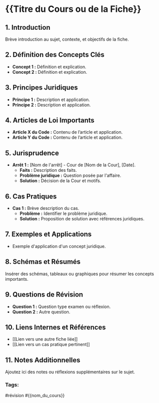 
# {{Titre du Cours ou de la Fiche}}

## 1. Introduction
Brève introduction au sujet, contexte, et objectifs de la fiche.

## 2. Définition des Concepts Clés
- **Concept 1 :** Définition et explication.
- **Concept 2 :** Définition et explication.

## 3. Principes Juridiques
- **Principe 1 :** Description et application.
- **Principe 2 :** Description et application.

## 4. Articles de Loi Importants
- **Article X du Code :** Contenu de l’article et application.
- **Article Y du Code :** Contenu de l’article et application.

## 5. Jurisprudence
- **Arrêt 1 :** [Nom de l'arrêt] - Cour de [Nom de la Cour], [Date].
  - **Faits :** Description des faits.
  - **Problème juridique :** Question posée par l'affaire.
  - **Solution :** Décision de la Cour et motifs.

## 6. Cas Pratiques
- **Cas 1 :** Brève description du cas.
  - **Problème :** Identifier le problème juridique.
  - **Solution :** Proposition de solution avec références juridiques.

## 7. Exemples et Applications
- Exemple d'application d'un concept juridique.

## 8. Schémas et Résumés
Insérer des schémas, tableaux ou graphiques pour résumer les concepts importants.

## 9. Questions de Révision
- **Question 1 :** Question type examen ou réflexion.
- **Question 2 :** Autre question.

## 10. Liens Internes et Références
- [[Lien vers une autre fiche liée]]
- [[Lien vers un cas pratique pertinent]]
  
## 11. Notes Additionnelles
Ajoutez ici des notes ou réflexions supplémentaires sur le sujet.

### Tags:
#révision #{{nom_du_cours}}
